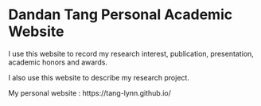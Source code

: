 <h1>Dandan Tang Personal Academic Website</h1>

<p>I use this website to record my research interest, publication, presentation, academic honors and awards.</p>

<p>I also use this website to describe my research project.</p>
My personal website : https://tang-lynn.github.io/

